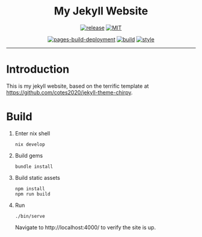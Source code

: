 <div align="center">

# My Jekyll Website

[![release](https://img.shields.io/badge/release-0.1-orange)](http://tbidne.github.io)
[![MIT](https://img.shields.io/github/license/tbidne/tbidne.github.io?color=blue)](https://opensource.org/licenses/MIT)

[![pages-build-deployment](https://github.com/tbidne/tbidne.github.io/actions/workflows/pages/pages-build-deployment/badge.svg)](https://github.com/tbidne/tbidne.github.io/actions/workflows/pages/pages-build-deployment)
[![build](http://img.shields.io/github/actions/workflow/status/tbidne/tbidne.github.io/build.yaml?branch=main&label=build&logoColor=white&labelColor=2f353c)](https://github.com/tbidne/tbidne.github.io/actions/workflows/build.yaml)
[![style](http://img.shields.io/github/actions/workflow/status/tbidne/tbidne.github.io/style.yaml?branch=main&label=style&logoColor=white&labelColor=2f353c)](https://github.com/tbidne/tbidne.github.io/actions/workflows/style.yaml)

</div>

---

# Introduction

This is my jekyll website, based on the terrific template at https://github.com/cotes2020/jekyll-theme-chirpy.

# Build

1. Enter nix shell

   ```
   nix develop
   ```

1. Build gems

   ```
   bundle install
   ```

1. Build static assets

   ```
   npm install
   npm run build
   ```

1. Run

   ```
   ./bin/serve
   ```

   Navigate to http://localhost:4000/ to verify the site is up.
